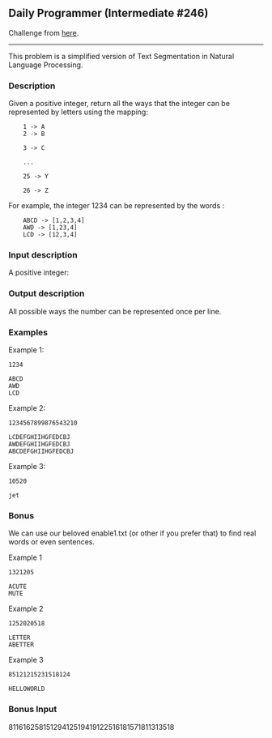 ## Daily Programmer (Intermediate #246)

Challenge from [here](https://www.reddit.com/r/dailyprogrammer/comments/3xye4g/20151223_challenge_246_intermediate_letter_splits/).

---

This problem is a simplified version of Text Segmentation in Natural Language Processing.

### Description

Given a positive integer, return all the ways that the integer can be represented by letters using the mapping:
```
    1 -> A
    2 -> B

    3 -> C

    ...

    25 -> Y

    26 -> Z
```

For example, the integer 1234 can be represented by the words :
```
    ABCD -> [1,2,3,4]
    AWD -> [1,23,4]
    LCD -> [12,3,4]
```

### Input description

A positive integer:

### Output description

All possible ways the number can be represented once per line.

### Examples

Example 1:
```
1234

ABCD
AWD
LCD
```

Example 2:
```
1234567899876543210

LCDEFGHIIHGFEDCBJ
AWDEFGHIIHGFEDCBJ
ABCDEFGHIIHGFEDCBJ
```

Example 3:
```
10520

jet
```

### Bonus

We can use our beloved enable1.txt (or other if you prefer that) to find real words or even sentences.

Example 1
```
1321205

ACUTE
MUTE
```

Example 2
```
1252020518

LETTER
ABETTER
```

Example 3
```
85121215231518124

HELLOWORLD
```

### Bonus Input

81161625815129412519419122516181571811313518


